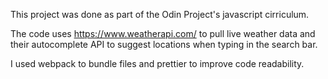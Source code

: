This project was done as part of the Odin Project's javascript cirriculum. 

The code uses https://www.weatherapi.com/ to pull live weather data and their autocomplete API to suggest locations when typing in the search bar. 

I used webpack to bundle files and prettier to improve code readability. 
